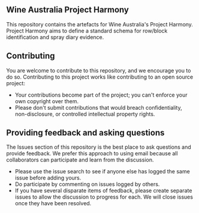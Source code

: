 ## Wine Australia Project Harmony
This repository contains the artefacts for Wine Australia's Project Harmony. Project Harmony aims to define a standard schema for row/block identification and spray diary evidence.

## Contributing
You are welcome to contribute to this repository, and we encourage you to do so. Contributing to this project works like contributing to an open source project:

* Your contributions become part of the project; you can't enforce your own copyright over them.
* Please don't submit contributions that would breach confidentiality, non-disclosure, or controlled intellectual property rights.

## Providing feedback and asking questions
The Issues section of this repository is the best place to ask questions and provide feedback. We prefer this approach to using email because all collaborators can participate and learn from the discussion.

* Please use the issue search to see if anyone else has logged the same issue before adding yours.
* Do participate by commenting on issues logged by others.
* If you have several disparate items of feedback, please create separate issues to allow the discussion to progress for each. We will close issues once they have been resolved.